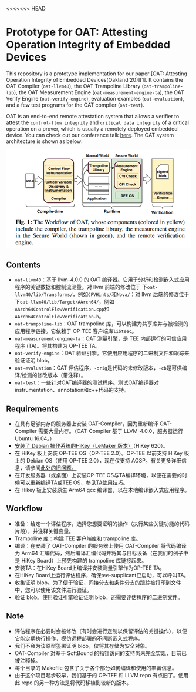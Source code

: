 <<<<<<< HEAD
# Prototype for OAT: Attesting Operation Integrity of Embedded Devices

This repository is a prototype implementation for our paper [OAT: Attesting Operation Integrity of Embedded Devices(Oakland'20)][1]. It contains the OAT Compiler (`oat-llvm40`), the OAT Trampoline Library (`oat-trampoline-lib`), the OAT Measurement Engine (`oat-measurement-engine-ta`), the OAT Verify Engine (`oat-verify-engine`), evaluation examples (`oat-evaluation`), and a few test programs for the OAT compiler (`oat-test`). 

OAT is an end-to-end remote attestation system that allows a verifier to attest the `control-flow integrity` and `critical data integrity` of a critical operation on a prover, which is usually a remotely deployed embedded device. You can check out our conference talk [here](https://www.youtube.com/watch?v=yxS5AoyszP8). The OAT system architecture is shown as below:

![OAT system](./oat-sys.png)

## Contents

- `oat-llvm40`：基于 llvm-4.0.0 的 OAT 编译器。它用于分析和检测嵌入式应用程序的关键数据和控制流测量。对 llvm 前端的修改位于 下`oat-llvm40/lib/Transforms/`，例如`CFVHints/`和`Nova/`；对 llvm 后端的修改位于 下`oat-llvm40/lib/Target/AArch64/`，例如`AArch64ControlFlowVerification.cpp`和`AArch64ControlFlowVerification.h`。
- `oat-trampoline-lib`：OAT trampoline 库，可以构建为共享库并与被检测的应用程序链接。它依赖于 OP-TEE 客户端库`libteec`。
- `oat-measurement-engine-ta`：OAT 测量引擎，是 TEE 内部运行的可信应用程序 (TA)。将其构建为 OP-TEE TA。
- `oat-verify-engine`：OAT 验证引擎。它使用应用程序的二进制文件和跟踪来验证证明 blob。
- `oat-evaluation`：OAT 评估程序，`-orig`是代码的未修改版本，`-cb`是可供编译/检测的修改版本（带注释）。
- `oat-test`：一些针对OAT编译器的测试程序。测试OAT编译器对instrumentation、annotation和c++代码的支持。

## Requirements

- 在具有足够内存的服务器上安装 OAT-Compiler，因为重新编译 OAT-Compiler 需要大量内存。（OAT-Compiler 基于 LLVM-4.0.0，服务器运行 Ubuntu 16.04。）
- [安装了 Debian 操作系统的HiKey（LeMaker 版本）](https://www.96boards.org/product/hikey/)（HiKey 620）。
- 在 HiKey 板上安装 OP-TEE OS（OP-TEE 2.0）。OP-TEE 以前支持 HiKey 板上的 Debian OS（使用 OP-TEE 2.0），现在仅支持 AOSP。有关更多详细信息，请参阅[此处的旧问题。](https://github.com/OP-TEE/optee_os/issues/1257)
- 在开发服务器（或桌面）上安装OP-TEE OS与TA编译环境，以便在需要的时候可以重新编译TA或TEE OS，参见[TA使用技巧](https://optee.readthedocs.io/en/latest/building/trusted_applications.html)。
- 在 Hikey 板上安装原生 Arm64 gcc 编译器，以在本地编译嵌入式应用程序。

## Workflow

- 准备：给定一个评估程序，选择您想要证明的操作（执行某些关键功能的代码片段），并注释关键变量。
- Trampoline 库：构建 TEE 客户端库和 trampoline 库。
- 编译：在安装了 OAT-Compiler 的服务器上使用 OAT-Compiler 将代码编译为 Arm64 汇编代码，然后编译汇编代码并将其与目标设备（在我们的例子中是 HiKey Board）上预先构建的 trampoline 库链接起来。
- 安装TA：在HiKey Board上编译并安装测量引擎作为OP-TEE TA。
- 在HiKey Board上运行评估程序，确保tee-supplicant已启动，可以呼叫TA。
- 收集证明 blob。为了便于验证，间接分支和条件分支的跟踪被打印到文件中，您可以使用该文件进行验证。
- 验证 blob。使用验证引擎验证证明 blob，还需要评估程序的二进制文件。

## Note

- 评估程序在必要时会被修改（有时会进行定制以保留评估的关键操作），以便它能定期执行操作，模仿远程部署的不间断嵌入式程序。
- 我们不会为该原型签署证明 blob，仅将其存储为安全对象。
- OAT-Compiler 对基于 SoftBound 的指针访问的支持尚未完全实现，目前已被注释掉。
- 每个目录的 Makefile 包含了关于各个部分如何编译和使用的丰富信息。
- 由于这个项目起步较早，我们基于的 OP-TEE 和 LLVM repo 有点旧了。使用此 repo 的另一种方法是将代码移植到较新的版本。
